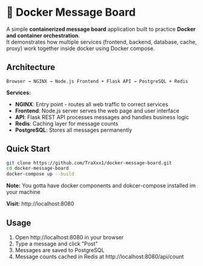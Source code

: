 # 🐳 Docker Message Board

A simple **containerized message board** application built to practice **Docker and container orchestration**.  
It demonstrates how multiple services (frontend, backend, database, cache, proxy) work together inside docker using Docker compose.

## Architecture
```
Browser → NGINX → Node.js Frontend + Flask API → PostgreSQL + Redis
```

**Services:**
- **NGINX**: Entry point - routes all web traffic to correct services
- **Frontend**: Node.js server serves the web page and user interface
- **API**: Flask REST API processes messages and handles business logic
- **Redis**: Caching layer for message counts
- **PostgreSQL**: Stores all messages permanently

## Quick Start

```bash
git clone https://github.com/TraXxx1/docker-message-board.git
cd docker-message-board
docker-compose up --build
```
**Note:** You gotta have docker components and dokcer-compose installed im your machine

**Visit:** http://localhost:8080

## Usage
1. Open http://localhost:8080 in your browser
2. Type a message and click "Post"
3. Messages are saved to PostgreSQL
4. Message counts cached in Redis at http://localhost:8080/api/count

